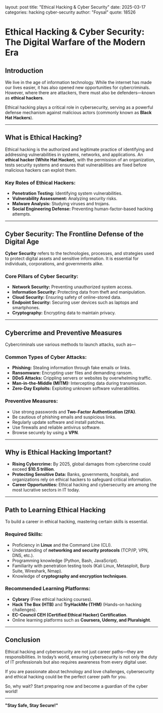 layout: post
title: "Ethical Hacking & Cyber Security"
date: 2025-03-17
categories: hacking cyber-security
author: "Foysal"
quote: 18526

# Ethical Hacking & Cyber Security: The Digital Warfare of the Modern Era  

## Introduction  
We live in the age of information technology. While the internet has made our lives easier, it has also opened new opportunities for cybercriminals. However, where there are attackers, there must also be defenders—known as **ethical hackers**.  

Ethical hacking plays a critical role in cybersecurity, serving as a powerful defense mechanism against malicious actors (commonly known as **Black Hat Hackers**).  

---

## What is Ethical Hacking?  
Ethical hacking is the authorized and legitimate practice of identifying and addressing vulnerabilities in systems, networks, and applications. An **ethical hacker (White Hat Hacker)**, with the permission of an organization, tests security systems and ensures that vulnerabilities are fixed before malicious hackers can exploit them.  

### Key Roles of Ethical Hackers:  
- **Penetration Testing:** Identifying system vulnerabilities.  
- **Vulnerability Assessment:** Analyzing security risks.  
- **Malware Analysis:** Studying viruses and trojans.  
- **Social Engineering Defense:** Preventing human-factor-based hacking attempts.  

---

## Cyber Security: The Frontline Defense of the Digital Age  
**Cyber Security** refers to the technologies, processes, and strategies used to protect digital assets and sensitive information. It is essential for individuals, corporations, and governments alike.  

### Core Pillars of Cyber Security:  
- **Network Security:** Preventing unauthorized system access.  
- **Information Security:** Protecting data from theft and manipulation.  
- **Cloud Security:** Ensuring safety of online-stored data.  
- **Endpoint Security:** Securing user devices such as laptops and smartphones.  
- **Cryptography:** Encrypting data to maintain privacy.  

---

## Cybercrime and Preventive Measures  
Cybercriminals use various methods to launch attacks, such as—  

### Common Types of Cyber Attacks:  
- **Phishing:** Stealing information through fake emails or links.  
- **Ransomware:** Encrypting user files and demanding ransom.  
- **DDoS Attacks:** Crippling servers or websites by overwhelming traffic.  
- **Man-in-the-Middle (MITM):** Intercepting data during transmission.  
- **Zero-Day Exploits:** Exploiting unknown software vulnerabilities.  

### Preventive Measures:  
- Use strong passwords and **Two-Factor Authentication (2FA)**.  
- Be cautious of phishing emails and suspicious links.  
- Regularly update software and install patches.  
- Use firewalls and reliable antivirus software.  
- Browse securely by using a **VPN**.  

---

## Why is Ethical Hacking Important?  
- **Rising Cybercrime:** By 2025, global damages from cybercrime could exceed **$10.5 trillion**.  
- **Protecting Sensitive Data:** Banks, governments, hospitals, and organizations rely on ethical hackers to safeguard critical information.  
- **Career Opportunities:** Ethical hacking and cybersecurity are among the most lucrative sectors in IT today.  

---

## Path to Learning Ethical Hacking  
To build a career in ethical hacking, mastering certain skills is essential.  

### Required Skills:  
- Proficiency in **Linux** and the Command Line (CLI).  
- Understanding of **networking and security protocols** (TCP/IP, VPN, DNS, etc.).  
- Programming knowledge (Python, Bash, JavaScript).  
- Familiarity with penetration testing tools (Kali Linux, Metasploit, Burp Suite, Wireshark, Nmap).  
- Knowledge of **cryptography and encryption techniques**.  

### Recommended Learning Platforms:  
- **Cybrary** (Free ethical hacking courses).  
- **Hack The Box (HTB)** and **TryHackMe (THM)** (Hands-on hacking challenges).  
- **EC-Council CEH (Certified Ethical Hacker) Certification**.  
- Online learning platforms such as **Coursera, Udemy, and Pluralsight**.  

---

## Conclusion  
Ethical hacking and cybersecurity are not just career paths—they are responsibilities. In today’s world, ensuring cybersecurity is not only the duty of IT professionals but also requires awareness from every digital user.  

If you are passionate about technology and love challenges, cybersecurity and ethical hacking could be the perfect career path for you.  

So, why wait? Start preparing now and become a guardian of the cyber world!  

---

**"Stay Safe, Stay Secure!"**
